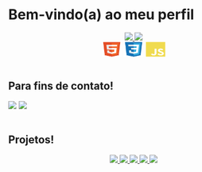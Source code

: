 # Bem-vindo(a) ao meu perfil

<div align="center">
  <a href="https://github.com/PaoZin666">
    <img height="180em" src="https://github-readme-stats.vercel.app/api?username=PaoZin666&show_icons=true&theme=tokyonight&include_all_commits=true&count_private=true"/>
    <img height="180em" src="https://github-readme-stats.vercel.app/api/top-langs/?username=PaoZin666&layout=compact&langs_count=6&theme=tokyonight"/>
  </a>
</div>

<div align="center">
  <img align="center" alt="HTML" height="30" width="40" src="https://raw.githubusercontent.com/devicons/devicon/master/icons/html5/html5-original.svg">
  <img align="center" alt="CSS" height="30" width="40" src="https://raw.githubusercontent.com/devicons/devicon/master/icons/css3/css3-original.svg">
  <img align="center" alt="Js" height="30" width="40" src="https://raw.githubusercontent.com/devicons/devicon/master/icons/javascript/javascript-plain.svg">
</div>

<br>

## Para fins de contato!

<div align="center" style="display: flex; gap: 5px;">
  <a href="mailto:ronald.conceicao15@aluno.enova.educacao.ba.gov.br">
    <img src="https://img.shields.io/badge/-Gmail-%23333?style=for-the-badge&logo=gmail&logoColor=white" target="_blank">
  </a>
  <a href="https://www.linkedin.com/in/RonaldGabriel" target="_blank">
    <img src="https://img.shields.io/badge/-LinkedIn-%230077B5?style=for-the-badge&logo=linkedin&logoColor=white" target="_blank">
  </a>
</div>

<br>

## Projetos!

<div align="center">
  <a href="https://super-mario-project.vercel.app/" target="_blank">
    <img src="https://img.shields.io/badge/Mario%20Project-121013?style=for-the-badge&logo=github&logoColor=white" target="_blank">
  </a>
  <a href="https://doceria-negobom.vercel.app/" target="_blank">
    <img src="https://img.shields.io/badge/Doceria%20NegoBom-121013?style=for-the-badge&logo=github&logoColor=white" target="_blank">
  </a>
  <a href="https://vax-health.vercel.app/" target="_blank">
    <img src="https://img.shields.io/badge/vax%20health-121013?style=for-the-badge&logo=github&logoColor=white" target="_blank">
  </a>
  <a href="https://berserk-eclipse.vercel.app/" target="_blank">
    <img src="https://img.shields.io/badge/Berserk%20V2-121013?style=for-the-badge&logo=github&logoColor=white" target="_blank">
  </a>
  <a href="https://helpm.netlify.app/" target="_blank">
    <img src="https://img.shields.io/badge/helpm-121013?style=for-the-badge&logo=github&logoColor=white" target="_blank">
  </a>
</div>
